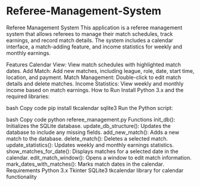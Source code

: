 # Referee-Management-System
Referee Management System
This application is a referee management system that allows referees to manage their match schedules, track earnings, and record match details. The system includes a calendar interface, a match-adding feature, and income statistics for weekly and monthly earnings.

Features
Calendar View: View match schedules with highlighted match dates.
Add Match: Add new matches, including league, role, date, start time, location, and payment.
Match Management: Double-click to edit match details and delete matches.
Income Statistics: View weekly and monthly income based on match earnings.
How to Run
Install Python 3.x and the required libraries:

bash
Copy code
pip install tkcalendar sqlite3
Run the Python script:

bash
Copy code
python referee_management.py
Functions
init_db(): Initializes the SQLite database.
update_db_structure(): Updates the database to include any missing fields.
add_new_match(): Adds a new match to the database.
delete_match(): Deletes a selected match.
update_statistics(): Updates weekly and monthly earnings statistics.
show_matches_for_date(): Displays matches for a selected date in the calendar.
edit_match_window(): Opens a window to edit match information.
mark_dates_with_matches(): Marks match dates in the calendar.
Requirements
Python 3.x
Tkinter
SQLite3
tkcalendar library for calendar functionality
